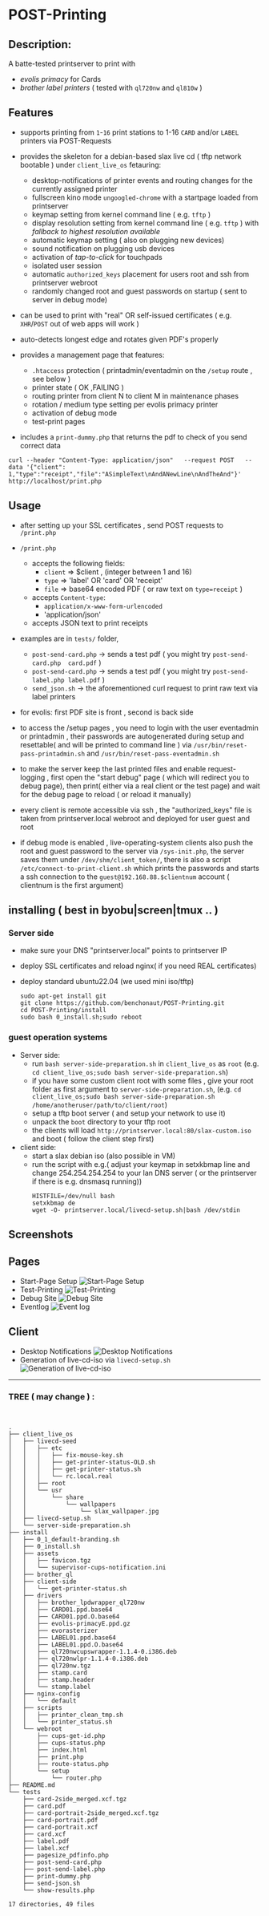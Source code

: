 # POST-Printing

## Description:

A batte-tested printserver to print with

* *evolis primacy* for Cards
* *brother label printers* ( tested with `ql720nw` and `ql810w` )

## Features

* supports  printing from `1`-`16` print stations to 1-16 `CARD` and/or `LABEL` printers via POST-Requests

* provides the skeleton for a debian-based slax live cd ( tftp network bootable ) under `client_live_os` fetauring:
   * desktop-notifications of printer events and routing changes for the currently assigned printer
   * fullscreen kino mode `ungoogled-chrome` with a startpage loaded from printserver
   * keymap setting from kernel command line ( e.g. `tftp` )
   * display resolution setting from kernel command line ( e.g. `tftp` ) with *fallback to highest resolution available*
   * automatic keymap setting ( also on plugging new devices)
   * sound notification on plugging usb devices
   * activation of *tap-to-click* for touchpads
   * isolated user session
   * automatic `authorized_keys` placement for users root and ssh from printserver webroot
   * randomly changed root and guest passwords on startup ( sent to server in debug mode)

* can be used to print with "real" OR self-issued certificates ( e.g. `XHR`/`POST` out of web apps will  work )
* auto-detects longest edge and rotates given PDF's properly
* provides a management page that features:
   * `.htaccess` protection ( printadmin/eventadmin on the `/setup` route , see below )
   * printer state ( OK ,FAILING )
   * routing printer from client N to client M in maintenance phases
   * rotation / medium type setting per evolis primacy printer
   * activation of debug mode
   * test-print pages

* includes a `print-dummy.php` that returns the pdf to check of you send correct data



```
curl --header "Content-Type: application/json"   --request POST   --data '{"client": 1,"type":"receipt","file":"ASimpleText\nAndANewLine\nAndTheAnd"}'   http://localhost/print.php

```

## Usage

* after setting up your SSL certificates , send POST requests to `/print.php`

* `/print.php`
   * accepts the following fields:
      * `client` => $client , (integer between 1 and 16)
      * `type` => 'label' OR 'card' OR 'receipt'
      * `file` => base64 encoded PDF ( or raw text on `type=receipt` )
   * accepts `Content-type`:
       * `application/x-www-form-urlencoded`
       * 'application/json'
   * accepts JSON text to print receipts

* examples are in `tests/` folder,

  * `post-send-card.php` -> sends a test pdf ( you might try `post-send-card.php  card.pdf` )
  * `post-send-card.php` -> sends a test pdf ( you might try `post-send-label.php label.pdf` )
  * `send_json.sh` -> the aforementioned curl request to print raw text via label printers

* for evolis: first PDF site is front , second is back side

* to access the /setup pages , you need to login with the user eventadmin or printadmin , their passwords are autogenerated during setup and resettable( and will be printed to command line ) via `/usr/bin/reset-pass-printadmin.sh` and `/usr/bin/reset-pass-eventadmin.sh`

* to make the server keep the last printed files and enable request-logging , first open the "start debug" page ( which will redirect you to debug page), then print( either via a real client or the test page) and wait for the debug page to reload  ( or reload it manually)

* every client is remote accessible via ssh , the "authorized_keys" file is taken from printserver.local webroot and deployed for user guest and root

* if debug mode is enabled , live-operating-system clients also push the root and guest password to the server via `/sys-init.php`, the server saves them under `/dev/shm/client_token/`, there is also a script `/etc/connect-to-print-client.sh`  which prints the passwords and starts a ssh connection to the `guest@192.168.88.$clientnum` account ( clientnum is the first argument)

## installing ( best in byobu|screen|tmux .. )

### Server side

*  make sure your DNS "printserver.local" points to printserver IP
*  deploy SSL certificates and reload nginx( if you need REAL certificates)
*  deploy standard ubuntu22.04 (we used mini iso/tftp)

   ```
   sudo apt-get install git
   git clone https://github.com/benchonaut/POST-Printing.git
   cd POST-Printing/install
   sudo bash 0_install.sh;sudo reboot
   ```
### guest operation systems
* Server side:
   * run `bash server-side-preparation.sh` in `client_live_os` as `root` (e.g. `cd client_live_os;sudo bash server-side-preparation.sh`)
   * if you have some custom client root with some files , give your root folder as first argument to `server-side-preparation.sh`, (e.g. `cd client_live_os;sudo bash server-side-preparation.sh /home/anotheruser/path/to/client/root`)
   * setup a tftp boot server ( and setup your network to use it)
   * unpack the `boot` directory to your tftp root
   * the clients will load `http://printserver.local:80/slax-custom.iso` and boot ( follow the client step first)
* client side:
  * start a slax debian iso (also possible in VM)
  * run the script with e.g.( adjust your keymap in setxkbmap line and change 254.254.254.254 to your lan DNS server ( or the printserver if there is e.g. dnsmasq running))
    ```
    HISTFILE=/dev/null bash
    setxkbmap de
    wget -O- printserver.local/livecd-setup.sh|bash /dev/stdin     
    ```



## Screenshots

## Pages

* Start-Page Setup
  ![Start-Page Setup](screenshots/starturl.png)  
* Test-Printing
  ![Test-Printing](screenshots/test-print.png)
* Debug Site
   ![Debug Site](screenshots/debug.png)
* Eventlog
   ![Event log](screenshots/eventlog.png)
## Client
* Desktop Notifications
   ![Desktop Notifications](screenshots/client_notification.png)
* Generation of live-cd-iso via `livecd-setup.sh`
   ![Generation of live-cd-iso](screenshots/cd-gen.png)

---

### TREE ( may change ) :

```


.
├── client_live_os
│   ├── livecd-seed
│   │   ├── etc
│   │   │   ├── fix-mouse-key.sh
│   │   │   ├── get-printer-status-OLD.sh
│   │   │   ├── get-printer-status.sh
│   │   │   └── rc.local.real
│   │   ├── root
│   │   └── usr
│   │       └── share
│   │           └── wallpapers
│   │               └── slax_wallpaper.jpg
│   ├── livecd-setup.sh
│   └── server-side-preparation.sh
├── install
│   ├── 0_1_default-branding.sh
│   ├── 0_install.sh
│   ├── assets
│   │   ├── favicon.tgz
│   │   └── supervisor-cups-notification.ini
│   ├── brother_ql
│   ├── client-side
│   │   └── get-printer-status.sh
│   ├── drivers
│   │   ├── brother_lpdwrapper_ql720nw
│   │   ├── CARD01.ppd.base64
│   │   ├── CARD01.ppd.O.base64
│   │   ├── evolis-primacyE.ppd.gz
│   │   ├── evorasterizer
│   │   ├── LABEL01.ppd.base64
│   │   ├── LABEL01.ppd.O.base64
│   │   ├── ql720nwcupswrapper-1.1.4-0.i386.deb
│   │   ├── ql720nwlpr-1.1.4-0.i386.deb
│   │   ├── ql720nw.tgz
│   │   ├── stamp.card
│   │   ├── stamp.header
│   │   └── stamp.label
│   ├── nginx-config
│   │   └── default
│   ├── scripts
│   │   ├── printer_clean_tmp.sh
│   │   └── printer_status.sh
│   └── webroot
│       ├── cups-get-id.php
│       ├── cups-status.php
│       ├── index.html
│       ├── print.php
│       ├── route-status.php
│       └── setup
│           └── router.php
├── README.md
└── tests
    ├── card-2side_merged.xcf.tgz
    ├── card.pdf
    ├── card-portrait-2side_merged.xcf.tgz
    ├── card-portrait.pdf
    ├── card-portrait.xcf
    ├── card.xcf
    ├── label.pdf
    ├── label.xcf
    ├── pagesize_pdfinfo.php
    ├── post-send-card.php
    ├── post-send-label.php
    ├── print-dummy.php
    ├── send-json.sh
    └── show-results.php

17 directories, 49 files
```
